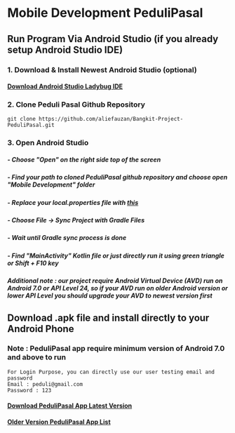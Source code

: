 ﻿# Mobile Development PeduliPasal

## Run Program Via Android Studio (if you already setup Android Studio IDE)

### 1. Download & Install Newest Android Studio (optional)
#### [Download Android Studio Ladybug IDE](https://developer.android.com/studio)

### 2. Clone Peduli Pasal Github Repository
```
git clone https://github.com/aliefauzan/Bangkit-Project-PeduliPasal.git
```

### 3. Open Android Studio
##### - Choose "Open" on the right side top of the screen
##### - Find your path to cloned PeduliPasal github repository and choose open "Mobile Development" folder
##### - Replace your local.properties file with [this](https://drive.google.com/file/d/1d7qkDzauXWDpfuiYgnJNidUSfyz7552b/view?usp=drive_link)
##### - Choose File -> Sync Project with Gradle Files
##### - Wait until Gradle sync process is done
##### - Find "MainActivity" Kotlin file or just directly run it using green triangle or Shift + F10 key
##### Additional note : our project require Android Virtual Device (AVD) run on Android 7.0 or API Level 24, so if your AVD run on older Android version or lower API Level you should upgrade your AVD to newest version first


## Download .apk file and install directly to your Android Phone
### Note : PeduliPasal app require minimum version of Android 7.0 and above to run
```
For Login Purpose, you can directly use our user testing email and password
Email : peduli@gmail.com
Password : 123
```
#### [Download PeduliPasal App Latest Version](https://drive.google.com/file/d/164_uX6OiKKtJAt0fjaBmedKoPYH9cNRI/view?usp=drive_link)
#### [Older Version PeduliPasal App List](https://drive.google.com/drive/folders/1FxXx9DQosYBmdD18VRxT5UrKXvOvEkwN?usp=drive_link)







